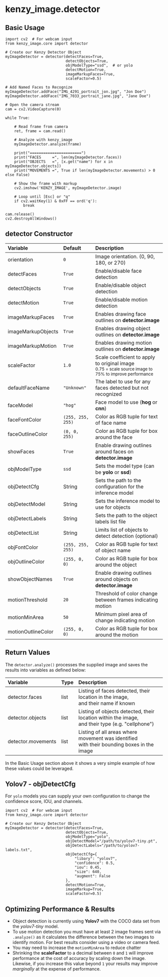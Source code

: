 # kenzy_image.detector

## Basic Usage

```
import cv2  # For webcam input
from kenzy_image.core import detector

# Create our Kenzy Detector Object
myImageDetector = detector(detectFaces=True, 
                           detectObjects=True, 
                           objModelType="ssd",  # or yolo
                           detectMotion=True, 
                           imageMarkupFaces=True, 
                           scaleFactor=0.5)

# Add Named Faces to Recognize
myImageDetector.addFace("IMG_4291_portrait_jon.jpg", "Jon Doe")
myImageDetector.addFace("IMG_7033_portrait_jane.jpg", "Jane Doe")

# Open the camera stream
cam = cv2.VideoCapture(0)

while True:

    # Read frame from camera
    ret, frame = cam.read()

    # Analyze with kenzy_image
    myImageDetector.analyze(frame)

    print("=======================")
    print("FACES     =", len(myImageDetector.faces))
    print("OBJECTS   =", [x.get("name") for x in myImageDetector.objects])
    print("MOVEMENTS =", True if len(myImageDetector.movements) > 0 else False)

    # Show the frame with markup
    cv2.imshow('KENZY_IMAGE', myImageDetector.image)

    # Loop until [Esc] or "q"
    if cv2.waitKey(1) & 0xFF == ord('q'):
        break

cam.release()
cv2.destroyAllWindows()
```

## detector Constructor

| Variable | Default | Description |
| :------- | :------ | :---------- |
| orientation | `0` | Image orientation. (0, 90, 180, or 270) |
| detectFaces | `True` | Enable/disable face detection |
| detectObjects | `True` | Enable/disable object detection |
| detectMotion | `True` | Enable/disable motion detection |
| imageMarkupFaces | `True` | Enables drawing face outlines on __detector.image__ |
| imageMarkupObjects | `True` | Enables drawing object outlines on __detector.image__ |
| imageMarkupMotion | `True` | Enables drawing motion outlines on __detector.image__ |
| scaleFactor | `1.0` | Scale coefficient to apply to original image <br /><small>0.75 = scale source image to 75% to improve performance</small> |
| defaultFaceName | `"Unknown"` | The label to use for any faces detected but not recognized |
| faceModel | `"hog"` | Face model to use (__hog__ or __cnn__)
| faceFontColor | `(255, 255, 255)` | Color as RGB tuple for text of face name |
| faceOutlineColor | `(0, 0, 255)` | Color as RGB tuple for box around the face |
| showFaces | `True` | Enable drawing outlines around faces on __detector.image__ |
| objModelType | `ssd` | Sets the model type (can be __yolo__ or __ssd__) |
| objDetectCfg | String | Sets the path to the configuration for the inference model |
| objDetectModel | String | Sets the inference model to use for objects |
| objDetectLabels | String | Sets the path to the object labels list file |
| objDetectList | String | Limits list of objects to detect detection (optional) |
| objFontColor | `(255, 255, 255)` | Color as RGB tuple for text of object name |
| objOutlineColor | `(255, 0, 0)` | Color as RGB tuple for box around the object |
| showObjectNames | `True` | Enable drawing outlines around objects on __detector.image__ |
| motionThreshold | `20` | Threshold of color change between frames indicating motion |
| motionMinArea | `50` | Minimum pixel area of change indicating motion |
| motionOutlineColor | `(255, 0, 0)` | Color as RGB tuple for box around the motion |

## Return Values

The `detector.analyze()` processes the supplied image and saves the results into variables as defined below:

| Variable | Type | Description |
| :------- | :------ | :---------- |
| detector.faces | list | Listing of faces detected, their location in the image, <br />and their name if known |
| detector.objects | list | Listing of objects detected, their location within the image, <br /> and their type (e.g. "cellphone") |
| detector.movements | list | Listing of all areas where movement was identified <br /> with their bounding boxes in the image |

In the Basic Usage section above it shows a very simple example of how these values could be leveraged.

## Yolov7 - objDetectCfg

For `yolo` models you can supply your own configuration to change the confidence score, IOU, and channels.

```
import cv2  # For webcam input
from kenzy_image.core import detector

# Create our Kenzy Detector Object
myImageDetector = detector(detectFaces=True, 
                           detectObjects=True, 
                           objModelType="yolo",
                           objDetectModel="/path/to/yolov7-tiny.pt",
                           objDetectLabels="/path/to/yolov7-labels.txt",
                           objDetectCfg={
                               "libary": "yolov7",
                               "confidence": 0.5,
                               "iou": 0.45,
                               "size": 640,
                               "augment": False
                           },
                           detectMotion=True, 
                           imageMarkup=True, 
                           scaleFactor=0.5)
```

## Optimizing Performance & Results

* Object detection is currently using __Yolov7__ with the COCO data set from the *yolov7-tiny* model.
* To use motion detection you must have at least 2 image frames sent via `.analyze()` as it calculates the difference between the two images to identify motion.  For best results consider using a video or camera feed.
* You may need to increase the `motionMinArea` to reduce chatter
* Shrinking the __scaleFactor__ to a decimal between `0` and `1` will improve performance at the cost of accuracy by scaling down the image.  Likewise, if you increase this value beyond `1` your results may improve *marginally* at the expense of performance.